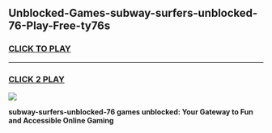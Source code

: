 
## Unblocked-Games-subway-surfers-unblocked-76-Play-Free-ty76s
<h3>
<a href="https://premium76.site?title=subway-surfers-unblocked-76&ref=20M">CLICK TO PLAY</a></h3>
<hr>

<h3>
<a href="https://premium76.site?title=subway-surfers-unblocked-76&ref=20M">CLICK 2 PLAY</a>
  
</h3>

<a href="https://premium76.site?title=subway-surfers-unblocked-76&ref=19M"><img src="https://clearcache.store/games.png"></a>


**subway-surfers-unblocked-76 games unblocked: Your Gateway to Fun and Accessible Online Gaming**
